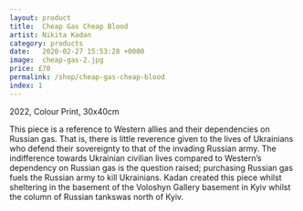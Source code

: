 ```yaml
---
layout: product
title:  Cheap Gas Cheap Blood
artist: Nikita Kadan
category: products
date:   2020-02-27 15:53:28 +0000
image:  cheap-gas-2.jpg
price: £70
permalink: /shop/cheap-gas-cheap-blood
index: 1
---
```

2022, Colour Print, 30x40cm

This piece is a reference to Western allies and their dependencies on Russian gas. That is, there is little reverence given to the lives of Ukrainians who defend their sovereignty to that of the invading Russian army. The indifference towards Ukrainian civilian lives compared to Western’s dependency on Russian gas is the question raised; purchasing Russian gas fuels the Russian army to kill Ukrainians. Kadan created this piece whilst sheltering in the basement of the Voloshyn Gallery basement in Kyiv whilst the column of Russian tankswas north of Kyiv.

